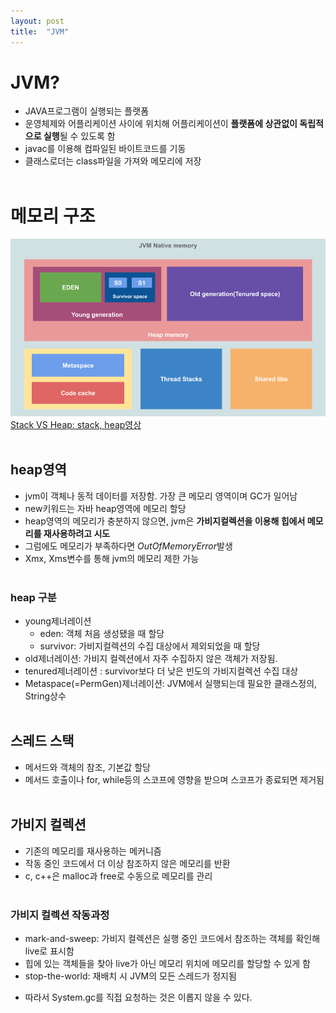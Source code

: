 ```yaml
---
layout: post
title:  "JVM"
---
```


# JVM?
- JAVA프로그램이 실행되는 플랫폼
- 운영체제와 어플리케이션 사이에 위치해 어플리케이션이 **플랫폼에 상관없이 독립적으로 실행**될 수 있도록 함
- javac를 이용해 컴파일된 바이트코드를 기동
- 클래스로더는 class파일을 가져와 메모리에 저장
<br/><br/>


# 메모리 구조
![image](/assets/images/jvm_heap.png)
[Stack VS Heap: stack, heap영상](https://speakerdeck.com/deepu105/jvm-memory-usage-stack-vs-heap)
<br/><br/>


## heap영역
- jvm이 객체나 동적 데이터를 저장함. 가장 큰 메모리 영역이며 GC가 일어남
- new키워드는 자바 heap영역에 메모리 할당
- heap영역의 메모리가 충분하지 않으면, jvm은 **가비지컬렉션을 이용해 힙에서 메모리를 재사용하려고 시도**
- 그럼에도 메모리가 부족하다면 *OutOfMemoryError*발생
- Xmx, Xms변수를 통해 jvm의 메모리 제한 가능
<br/><br/>
  
### heap 구분
- young제너레이션
    - eden: 객체 처음 생성됐을 때 할당
    - survivor: 가비지컬렉션의 수집 대상에서 제외되었을 때 할당
- old제너레이션: 가비지 컬렉션에서 자주 수집하지 않은 객체가 저장됨.
- tenured제너레이션 : survivor보다 더 낮은 빈도의 가비지컬렉션 수집 대상
- Metaspace(=PermGen)제너레이션: JVM에서 실행되는데 필요한 클래스정의, String상수
<br/><br/>
  

## 스레드 스택
- 메서드와 객체의 참조, 기본값 할당
- 메서드 호출이나 for, while등의 스코프에 영향을 받으며 스코프가 종료되면 제거됨
<br/><br/>
  

## 가비지 컬렉션
- 기존의 메모리를 재사용하는 메커니즘
- 작동 중인 코드에서 더 이상 참조하지 않은 메모리를 반환
- c, c++은 malloc과 free로 수동으로 메모리를 관리
<br/><br/>
  
### 가비지 컬렉션 작동과정
- mark-and-sweep: 가비지 컬렉션은 실행 중인 코드에서 참조하는 객체를 확인해 live로 표시함
- 힙에 있는 객체들을 찾아 live가 아닌 메모리 위치에 메모리를 할당할 수 있게 함
- stop-the-world: 재배치 시 JVM의 모든 스레드가 정지됨
* 따라서 System.gc를 직접 요청하는 것은 이롭지 않을 수 있다.
